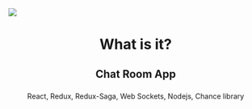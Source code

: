<img src="https://github.com/YKalashnikov/Chat-Room-App/blob/master/Desktop/chat-app/chat%20app.gif"/>

<h1 align="center">What is it?</h1>

<h2 align="center"> Chat Room App</h2>
<h5 align="center"> </h5>

<p align="center">React, Redux, Redux-Saga, Web Sockets, Nodejs, Chance library</p> 
